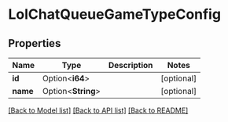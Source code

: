 # LolChatQueueGameTypeConfig

## Properties

Name | Type | Description | Notes
------------ | ------------- | ------------- | -------------
**id** | Option<**i64**> |  | [optional]
**name** | Option<**String**> |  | [optional]

[[Back to Model list]](../README.md#documentation-for-models) [[Back to API list]](../README.md#documentation-for-api-endpoints) [[Back to README]](../README.md)


